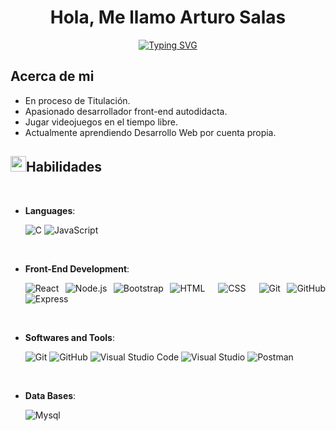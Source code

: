 <div align="justify">
 <!-- Profile -->
 <h1 align="center"><b>Hola, Me llamo Arturo Salas </b></h1>
 <p align="center">
 <a href="https://git.io/typing-svg"><img src="https://readme-typing-svg.herokuapp.com?font=Open+Sans&weight=700&size=25&pause=1000&color=379AFF&center=true&random=false&width=435&lines=Desarrollador+Web" alt="Typing SVG" /></a>
 </p>
 
 <h2>Acerca de mi</h2>
 
 <ul >
  <li>En proceso de Titulación.</li>
  <li>Apasionado desarrollador front-end autodidacta.</li>
  <li>Jugar videojuegos en el tiempo libre.</li>
  <li>Actualmente aprendiendo Desarrollo Web por cuenta propia.</li>
 </ul>

## <img src="https://media2.giphy.com/media/QssGEmpkyEOhBCb7e1/giphy.gif?cid=ecf05e47a0n3gi1bfqntqmob8g9aid1oyj2wr3ds3mg700bl&rid=giphy.gif" width ="25"><b>Habilidades</b>
<br>

<p align="center">

- **Languages**:
    
    ![C](https://img.shields.io/badge/-C%20Sharp-9031D1?logo=c-sharp&logoColor=white&style=for-the-badge)
    ![JavaScript](https://shields.io/badge/JavaScript-F7DF1E?logo=JavaScript&logoColor=000&style=for-the-badge)

<br>   
    
- **Front-End Development**:
  
  ![React](https://img.shields.io/badge/-ReactJs-61DAFB?logo=react&logoColor=white&style=for-the-badge)
  ![Node.js](https://img.shields.io/badge/-Node.js-47C21C?style=for-the-badge&logo=node.js&logoColor=ffffff)
  ![Bootstrap](https://img.shields.io/badge/-Bootstrap-8C46FF?style=for-the-badge&logo=bootstrap&logoColor=ffffff) <!--Color original: 563D7C-->
  ![HTML](https://img.shields.io/badge/-HTML-F35800?style=for-the-badge&logo=HTML5&logoColor=ffffff)&nbsp;
  ![CSS](https://img.shields.io/badge/-CSS-1A53CF?style=for-the-badge&logo=CSS3&logoColor=ffffff)&nbsp;
  ![Git](https://img.shields.io/badge/git-%23F05033.svg?style=for-the-badge&logo=git&logoColor=white)
  ![GitHub](https://img.shields.io/badge/github-%23121011.svg?style=for-the-badge&logo=github&logoColor=white)
  ![Express](https://img.shields.io/badge/express-%23121011.svg?style=for-the-badge&logo=express&logoColor=white)
    <!--![Google](https://img.shields.io/badge/google-%234285F4.svg?style=for-the-badge&logo=google&logoColor=white)-->

<br>

- **Softwares and Tools**:
  
    ![Git](https://img.shields.io/badge/git-%23F05033.svg?style=for-the-badge&logo=git&logoColor=white)
    ![GitHub](https://img.shields.io/badge/github-%23121011.svg?style=for-the-badge&logo=github&logoColor=white)
    ![Visual Studio Code](https://img.shields.io/badge/Visual%20Studio%20Code-0078d7.svg?style=for-the-badge&logo=visual-studio-code&logoColor=white)
    ![Visual Studio](https://img.shields.io/badge/Visual%20Studio-8C46FF.svg?style=for-the-badge&logo=visual-studio&logoColor=white)
    ![Postman](https://img.shields.io/badge/Postman-FF6C37?style=for-the-badge&logo=Postman&logoColor=white)
    
<br>

- **Data Bases**:
  
     ![Mysql](https://img.shields.io/badge/MySQL-00000F?style=for-the-badge&logo=mysql&logoColor=white)
 

 
</div>


